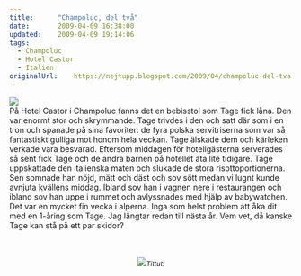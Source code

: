 ```yaml
---
title:		"Champoluc, del två"
date:		2009-04-09 16:38:00
updated:	2009-04-09 19:14:06
tags: 
  - Champoluc
  - Hotel Castor
  - Italien	
originalUrl:	https://nejtupp.blogspot.com/2009/04/champoluc-del-tva.html
---
```


<img src="../../../../img/_MG_1563_1024pix.jpg"><br>På Hotel Castor i Champoluc fanns det en bebisstol som Tage fick låna. Den var enormt stor och skrymmande. Tage trivdes i den och satt där som i en tron och spanade på sina favoriter: de fyra polska servitriserna som var så fantastiskt gulliga mot honom hela veckan. Tage älskade dem och kärleken verkade vara besvarad. Eftersom middagen för hotellgästerna serverades så sent fick Tage och de andra barnen på hotellet äta lite tidigare. Tage uppskattade den italienska maten och slukade de stora risottoportionerna. Sen somnade han nöjd, mätt och däst och sov sött medan vi lugnt kunde avnjuta kvällens middag. Ibland sov han i vagnen nere i restaurangen och ibland sov han uppe i rummet och avlyssnades med hjälp av babywatchen. Det var en mycket fin vecka i alperna. Inga som helst problem att åka dit med en 1-åring som Tage. Jag längtar redan till nästa år. Vem vet, då kanske Tage kan stå på ett par skidor?<br><br><br><div style="text-align: center;"><img src="../../../../img/_MG_1572_1024pix.jpg"><span style="font-size:85%;"><span style="font-style: italic;">Tittut!</span><br></span></div>
<!-- no comments on this post -->